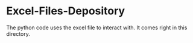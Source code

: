# Excel-Files-Depository
The python code uses the excel file to interact with.
It comes right in this directory.
